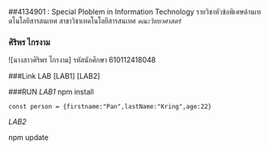 ##4134901 : Special Ploblem in Information Technology
รายวิชาหัวข้อพิเศษด้านเทตโนโลยีสารสนเทศ
สาขาวิชาเทคโนโลยีสารสนเทศ
*คณะวิทยาศาสตร์*

### ศิริพร ไกรงาม
![นางสาวศิริพร ไกรงาม]
รหัสนักศึกษา 610112418048


###Link LAB
[LAB1]
[LAB2]

###RUN
*LAB1*
npm install

    const person = {firstname:"Pan",lastName:"Kring",age:22}

*LAB2*

npm update